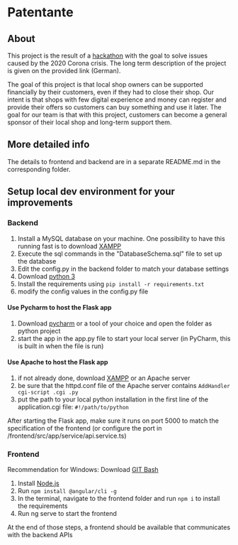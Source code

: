 # Patentante
## About
This project is the result of a [hackathon](https://devpost.com/software/pay-now-enjoy-later-n59swk) with the goal to solve issues caused by the 2020 Corona crisis.
The long term description of the project is given on the provided link (German).

The goal of this project is that local shop owners can be supported financially by their customers, even if they had to close their shop.
Our intent is that shops with few digital experience and money can register and provide their offers so customers can buy something and use it later.
The goal for our team is that with this project, customers can become a general sponsor of their local shop and long-term support them.

## More detailed info
The details to frontend and backend are in a separate README.md in the corresponding folder.

## Setup local dev environment for your improvements
### Backend

1. Install a MySQL database on your machine. One possibility to have this running fast is to download [XAMPP](https://www.apachefriends.org/index.html)
1. Execute the sql commands in the "DatabaseSchema.sql" file to set up the database
1. Edit the config.py in the backend folder to match your database settings
1. Download [python 3](https://www.python.org/downloads/)
1. Install the requirements using `pip install -r requirements.txt`
1. modify the config values in the config.py file
#### Use Pycharm to host the Flask app
1. Download [pycharm](https://www.jetbrains.com/pycharm/) or a tool of your choice and open the folder as python project
1. start the app in the app.py file to start your local server (in PyCharm, this is built in when the file is run)

#### Use Apache to host the Flask app
1. if not already done, download [XAMPP](https://www.apachefriends.org/index.html) or an Apache server
1. be sure that the httpd.conf file of the Apache server contains `AddHandler cgi-script .cgi .py`
1. put the path to your local python installation in the first line of the application.cgi file: `#!/path/to/python`

After starting the Flask app, make sure it runs on port 5000 to match the specification of the frontend (or configure the port in /frontend/src/app/service/api.service.ts)

### Frontend
Recommendation for Windows: Download [GIT Bash](https://git-scm.com/downloads)
1. Install [Node.js](https://nodejs.org/en/)
1. Run `npm install @angular/cli -g`
1. In the terminal, navigate to the frontend folder and run `npm i` to install the requirements
1. Run ng serve to start the frontend

At the end of those steps, a frontend should be available that communicates with the backend APIs
